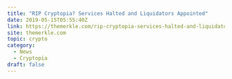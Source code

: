 ```yaml
---
title: "RIP Cryptopia? Services Halted and Liquidators Appointed"
date: 2019-05-15T05:55:40Z
link: https://themerkle.com/rip-cryptopia-services-halted-and-liquidators-appointed/?utm_medium=RSS&utm_source=hune
site: themerkle.com
topic: crypto
category:
  - News
  - Cryptopia
draft: false
---
```

